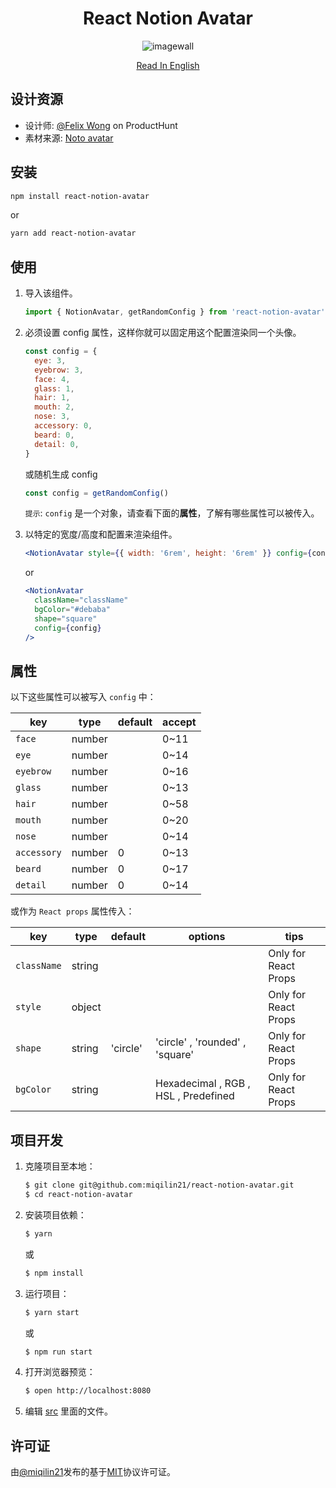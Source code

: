 <div align="center">
    <h1>React Notion Avatar</h1>
    <img src="https://cdn.jsdelivr.net/gh/miqilin21/static@master/img/example.gif" alt="imagewall" />

[Read In English](./README.md)

</div>

## 设计资源

- 设计师: [@Felix Wong](https://www.producthunt.com/@felix12777) on ProductHunt
- 素材来源: [Noto avatar](https://abstractlab.gumroad.com/l/noto-avatar)

## 安装

```sh
npm install react-notion-avatar
```

or

```sh
yarn add react-notion-avatar
```

## 使用

1. 导入该组件。
   ```js
   import { NotionAvatar, getRandomConfig } from 'react-notion-avatar'
   ```
2. 必须设置 config 属性，这样你就可以固定用这个配置渲染同一个头像。

   ```js
   const config = {
     eye: 3,
     eyebrow: 3,
     face: 4,
     glass: 1,
     hair: 1,
     mouth: 2,
     nose: 3,
     accessory: 0,
     beard: 0,
     detail: 0,
   }
   ```

   或随机生成 config

   ```js
   const config = getRandomConfig()
   ```

   `提示`: `config` 是一个对象，请查看下面的**属性**，了解有哪些属性可以被传入。

3. 以特定的宽度/高度和配置来渲染组件。
   ```jsx
   <NotionAvatar style={{ width: '6rem', height: '6rem' }} config={config} />
   ```
   or
   ```jsx
   <NotionAvatar
     className="className"
     bgColor="#debaba"
     shape="square"
     config={config}
   />
   ```

## 属性

以下这些属性可以被写入 `config` 中：

| key         | type   | default | accept |
| ----------- | ------ | ------- | ------ |
| `face`      | number |         | 0~11   |
| `eye`       | number |         | 0~14   |
| `eyebrow`   | number |         | 0~16   |
| `glass`     | number |         | 0~13   |
| `hair`      | number |         | 0~58   |
| `mouth`     | number |         | 0~20   |
| `nose`      | number |         | 0~14   |
| `accessory` | number | 0       | 0~13   |
| `beard`     | number | 0       | 0~17   |
| `detail`    | number | 0       | 0~14   |

或作为 `React props` 属性传入：

| key         | type   | default  | options                              | tips                 |
| ----------- | ------ | -------- | ------------------------------------ | -------------------- |
| `className` | string |          |                                      | Only for React Props |
| `style`     | object |          |                                      | Only for React Props |
| `shape`     | string | 'circle' | 'circle' , 'rounded' , 'square'      | Only for React Props |
| `bgColor`   | string |          | Hexadecimal , RGB , HSL , Predefined | Only for React Props |

## 项目开发

1. 克隆项目至本地：
   ```sh
   $ git clone git@github.com:miqilin21/react-notion-avatar.git
   $ cd react-notion-avatar
   ```
2. 安装项目依赖：
   ```sh
   $ yarn
   ```
   或
   ```sh
   $ npm install
   ```
3. 运行项目：
   ```sh
   $ yarn start
   ```
   或
   ```sh
   $ npm run start
   ```
4. 打开浏览器预览：
   ```sh
   $ open http://localhost:8080
   ```
5. 编辑 [src](/src) 里面的文件。

## 许可证

由[@miqilin21](https://github.com/miqilin21)发布的基于[MIT](/LICENSE)协议许可证。
